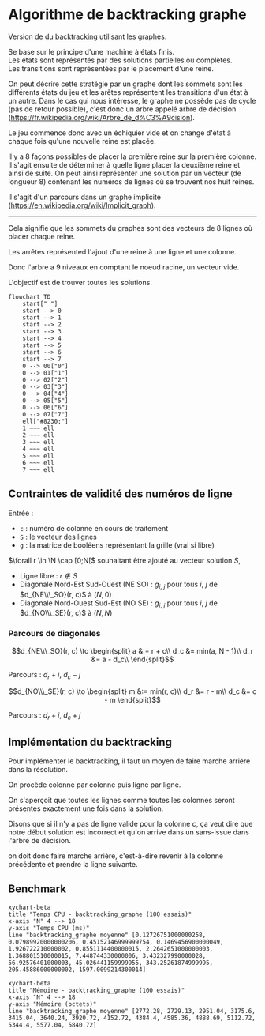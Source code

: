 # Algorithme de backtracking graphe

Version de du [backtracking](../backtracking/backtracking.md) utilisant les graphes.

Se base sur le principe d'une machine à états finis.\
Les états sont représentés par des solutions partielles ou complètes.\
Les transitions sont représentées par le placement d'une reine.

On peut décrire cette stratégie par un graphe dont les sommets sont les différents états du jeu et les arêtes représentent les transitions d'un état à un autre. Dans le cas qui nous intéresse, le graphe ne possède pas de cycle (pas de retour possible), c'est donc un arbre appelé arbre de décision (<https://fr.wikipedia.org/wiki/Arbre_de_d%C3%A9cision>).

Le jeu commence donc avec un échiquier vide et on change d'état à chaque fois qu'une nouvelle reine est placée.

Il y a 8 façons possibles de placer la première reine sur la première colonne. Il s'agit ensuite de déterminer à quelle ligne placer la deuxième reine et ainsi de suite. On peut ainsi représenter une solution par un vecteur (de longueur 8) contenant les numéros de lignes où se trouvent nos huit reines.

Il s'agit d'un parcours dans un graphe implicite (<https://en.wikipedia.org/wiki/Implicit_graph>).

---

Cela signifie que les sommets du graphes sont des vecteurs de 8 lignes où placer chaque reine.

Les arrêtes représented l'ajout d'une reine à une ligne et une colonne.

Donc l'arbre a 9 niveaux en comptant le noeud racine, un vecteur vide.

L'objectif est de trouver toutes les solutions.

```mermaid
flowchart TD
    start[" "]
    start --> 0
    start --> 1
    start --> 2
    start --> 3
    start --> 4
    start --> 5
    start --> 6
    start --> 7
    0 --> 00["0"]
    0 --> 01["1"]
    0 --> 02["2"]
    0 --> 03["3"]
    0 --> 04["4"]
    0 --> 05["5"]
    0 --> 06["6"]
    0 --> 07["7"]
    ell["#8230;"]
    1 ~~~ ell
    2 ~~~ ell
    3 ~~~ ell
    4 ~~~ ell
    5 ~~~ ell
    6 ~~~ ell
    7 ~~~ ell
```

## Contraintes de validité des numéros de ligne

Entrée :

- `c` : numéro de colonne en cours de traitement
- `S` : le vecteur des lignes
- `g` : la matrice de booléens représentant la grille (vrai si libre)

$\forall r \in \N \cap [0;N[$ souhaitant être ajouté au vecteur solution $S$,

- Ligne libre : $r \notin S$
- Diagonale Nord-Est Sud-Ouest (NE SO) : $g_{i,\ j}$ pour tous $i,\ j$ de $d_{NE\\\_SO}(r, c)$ à $(N, 0)$
- Diagonale Nord-Ouest Sud-Est (NO SE) : $g_{i,\ j}$ pour tous $i,\ j$ de $d_{NO\\\_SE}(r, c)$ à $(N, N)$

### Parcours de diagonales

$$d_{NE\\\_SO}(r, c) \to \begin{split}
a &:= r + c\\
d_c &= min(a, N - 1)\\
d_r &= a - d_c\\
\end{split}$$

Parcours : $d_r+i$, $d_c-j$

$$d_{NO\\\_SE}(r, c) \to \begin{split}
m &:= min(r, c)\\
d_r &= r - m\\
d_c &= c - m
\end{split}$$

Parcours : $d_r+i$, $d_c+j$

## Implémentation du backtracking

Pour implémenter le backtracking, il faut un moyen de faire marche arrière dans la résolution.

On procède colonne par colonne puis ligne par ligne.

On s'aperçoit que toutes les lignes comme toutes les colonnes seront présentes exactement une fois dans la solution.

Disons que si il n'y a pas de ligne valide pour la colonne *c*,
ça veut dire que notre début solution est incorrect et qu'on arrive dans un sans-issue dans l'arbre de décision.

on doit donc faire marche arrière, c'est-à-dire revenir à la colonne précédente et prendre la ligne suivante.

## Benchmark

```mermaid
xychart-beta
title "Temps CPU - backtracking_graphe (100 essais)"
x-axis "N" 4 --> 18
y-axis "Temps CPU (ms)"
line "backtracking_graphe moyenne" [0.12726751000000258, 0.07989920000000206, 0.45152146999999754, 0.1469456900000049, 1.926722210000002, 0.8551114400000015, 2.2642651000000003, 1.368801510000015, 7.448744330000006, 3.432327990000028, 56.92576401000003, 45.026441159999955, 343.25261874999995, 205.45886000000002, 1597.0099214300014]
```

```mermaid
xychart-beta
title "Mémoire - backtracking_graphe (100 essais)"
x-axis "N" 4 --> 18
y-axis "Mémoire (octets)"
line "backtracking_graphe moyenne" [2772.28, 2729.13, 2951.04, 3175.6, 3415.04, 3640.24, 3920.72, 4152.72, 4384.4, 4585.36, 4888.69, 5112.72, 5344.4, 5577.04, 5840.72]
```
